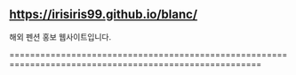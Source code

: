 ## https://irisiris99.github.io/blanc/

해외 펜션 홍보 웹사이트입니다.

=======================================================================================================

